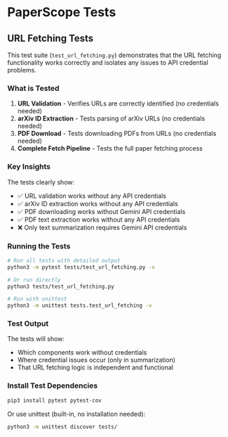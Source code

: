 # PaperScope Tests

## URL Fetching Tests

This test suite (`test_url_fetching.py`) demonstrates that the URL fetching functionality works correctly and isolates any issues to API credential problems.

### What is Tested

1. **URL Validation** - Verifies URLs are correctly identified (no credentials needed)
2. **arXiv ID Extraction** - Tests parsing of arXiv URLs (no credentials needed)
3. **PDF Download** - Tests downloading PDFs from URLs (no credentials needed)
4. **Complete Fetch Pipeline** - Tests the full paper fetching process

### Key Insights

The tests clearly show:
- ✅ URL validation works without any API credentials
- ✅ arXiv ID extraction works without any API credentials
- ✅ PDF downloading works without Gemini API credentials
- ✅ PDF text extraction works without any API credentials
- ❌ Only text summarization requires Gemini API credentials

### Running the Tests

```bash
# Run all tests with detailed output
python3 -m pytest tests/test_url_fetching.py -v

# Or run directly
python3 tests/test_url_fetching.py

# Run with unittest
python3 -m unittest tests.test_url_fetching -v
```

### Test Output

The tests will show:
- Which components work without credentials
- Where credential issues occur (only in summarization)
- That URL fetching logic is independent and functional

### Install Test Dependencies

```bash
pip3 install pytest pytest-cov
```

Or use unittest (built-in, no installation needed):
```bash
python3 -m unittest discover tests/
```
